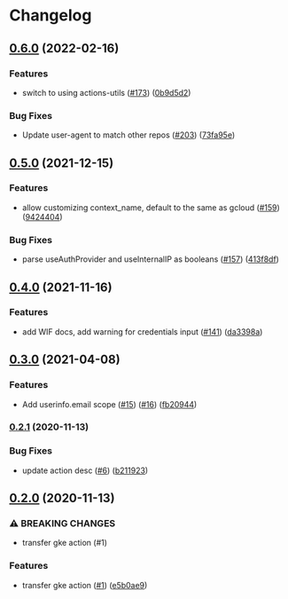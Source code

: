 # Changelog

## [0.6.0](https://www.github.com/google-github-actions/get-gke-credentials/compare/v0.5.0...v0.6.0) (2022-02-16)


### Features

* switch to using actions-utils ([#173](https://www.github.com/google-github-actions/get-gke-credentials/issues/173)) ([0b9d5d2](https://www.github.com/google-github-actions/get-gke-credentials/commit/0b9d5d2520a0daee75622b9fe3c61e2fccbea167))


### Bug Fixes

* Update user-agent to match other repos ([#203](https://www.github.com/google-github-actions/get-gke-credentials/issues/203)) ([73fa95e](https://www.github.com/google-github-actions/get-gke-credentials/commit/73fa95e2d1b67c873f58728ffd884b9c11e1f856))

## [0.5.0](https://www.github.com/google-github-actions/get-gke-credentials/compare/v0.4.0...v0.5.0) (2021-12-15)


### Features

* allow customizing context_name, default to the same as gcloud ([#159](https://www.github.com/google-github-actions/get-gke-credentials/issues/159)) ([9424404](https://www.github.com/google-github-actions/get-gke-credentials/commit/94244049a45904ba6473b3046af7d84edf620af7))


### Bug Fixes

* parse useAuthProvider and useInternalIP as booleans ([#157](https://www.github.com/google-github-actions/get-gke-credentials/issues/157)) ([413f8df](https://www.github.com/google-github-actions/get-gke-credentials/commit/413f8df6d4b1ce85f3a251f75c19b7b49272ee75))

## [0.4.0](https://www.github.com/google-github-actions/get-gke-credentials/compare/v0.3.0...v0.4.0) (2021-11-16)


### Features

* add WIF docs, add warning for credentials input ([#141](https://www.github.com/google-github-actions/get-gke-credentials/issues/141)) ([da3398a](https://www.github.com/google-github-actions/get-gke-credentials/commit/da3398a20a039aa74fe3d39007ad64a3fd720c3e))

## [0.3.0](https://www.github.com/google-github-actions/get-gke-credentials/compare/v0.2.1...v0.3.0) (2021-04-08)


### Features

* Add userinfo.email scope ([#15](https://www.github.com/google-github-actions/get-gke-credentials/issues/15)) ([#16](https://www.github.com/google-github-actions/get-gke-credentials/issues/16)) ([fb20944](https://www.github.com/google-github-actions/get-gke-credentials/commit/fb2094492a5ee4105b6fab09f5c9d5cbbb6dd162))

### [0.2.1](https://www.github.com/google-github-actions/get-gke-credentials/compare/v0.2.0...v0.2.1) (2020-11-13)


### Bug Fixes

* update action desc ([#6](https://www.github.com/google-github-actions/get-gke-credentials/issues/6)) ([b211923](https://www.github.com/google-github-actions/get-gke-credentials/commit/b211923b15d478de2a93032c74f5144de182a20e))

## [0.2.0](https://www.github.com/google-github-actions/get-gke-credentials/compare/v0.1.0...v0.2.0) (2020-11-13)


### ⚠ BREAKING CHANGES

* transfer gke action (#1)

### Features

* transfer gke action ([#1](https://www.github.com/google-github-actions/get-gke-credentials/issues/1)) ([e5b0ae9](https://www.github.com/google-github-actions/get-gke-credentials/commit/e5b0ae92de57ba234a81947d7c83d103631b11cf))
